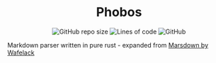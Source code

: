 <div align="center">

# Phobos

![GitHub repo size](https://img.shields.io/github/repo-size/tristanisham/Phobos?label=Size&style=flat-square)
![Lines of code](https://img.shields.io/tokei/lines/github/tristanisham/Phobos?label=Total%20lines&style=flat-square)
![GitHub](https://img.shields.io/github/license/tristanisham/Phobos?label=Licensed%20under&style=flat-square)

</div>

Markdown parser written in pure rust - expanded from [Marsdown by Wafelack](https://github.com/wafelack/marsdown)
